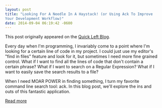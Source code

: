 ```yaml
---
layout: post
title: "Looking For A Needle In A Haystack! (or Using Ack To Improve
Your Development Workflow)"
date: 2014-09-04 06:19:42 -0600
---
```


This post originally appeared on the [Quick Left Blog](http://quickleft.com/blog/looking-for-a-needle-in-a-haystack-or-using-ack-to-improve-your-development-workflow).

Every day when I'm programming, I invariably come to a point where I'm looking for a certain line of code in my project. I could just use my editor's "find in files" feature and look for it, but sometimes I need more fine grained control. What if I want to find all the lines of code that don't contain a certain phrase? What if I want to search on a Regular Expression? What if I want to easily save the search results to a file?

When I need MOAR POWER in finding something, I turn my favorite command line search tool: ack. In this blog post, we'll explore the ins and outs of this fantastic application.

[Read more](http://quickleft.com/blog/looking-for-a-needle-in-a-haystack-or-using-ack-to-improve-your-development-workflow)
